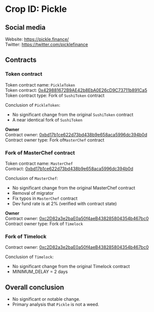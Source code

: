 # Crop ID: Pickle 

## Social media
Website: https://pickle.finance/  
Twitter: https://twitter.com/picklefinance

## Contracts

### Token contract
Token contract name: `PickleToken`  
Token contract: [0x429881672B9AE42b8EbA0E26cD9C73711b891Ca5](https://etherscan.io/address/0x429881672B9AE42b8EbA0E26cD9C73711b891Ca5#code)  
Token contract type: Fork of `SushiToken` contract

Conclusion of `PickleToken`: 
- No significant change from the original `SushiToken` contract
- A near identical fork of `SushiToken`


__Owner__  
Contract owner: [0xbd17b1ce622d73bd438b9e658aca5996dc394b0d](https://etherscan.io/address/0xbd17b1ce622d73bd438b9e658aca5996dc394b0d)  
Contract owner type: Fork of`MasterChef` contract

### Fork of MasterChef contract
Token contract name: `MasterChef`  
Contract: [0xbd17b1ce622d73bd438b9e658aca5996dc394b0d](https://etherscan.io/address/0xbd17b1ce622d73bd438b9e658aca5996dc394b0d)  

Conclusion of `MasterChef`:  
- No significant change from the original MasterChef contract
- Removal of migrator 
- Fix typos in `MasterChef` contract
- Dev fund rate is at 2% (verified with contract state)

__Owner__  
Contract owner: [0xc2D82a3e2baE0a50f4aeB438285804354b467bc0 ](https://etherscan.io/address/0xc2d82a3e2bae0a50f4aeb438285804354b467bc0)  
Contract owner type: Fork of `Timelock` 

### Fork of Timelock
Contract owner: [0xc2D82a3e2baE0a50f4aeB438285804354b467bc0 ](https://etherscan.io/address/0xc2d82a3e2bae0a50f4aeb438285804354b467bc0)  

Conclusion of `Timelock`:  
- No significant change from the original Timelock contract
- MINIMUM_DELAY = 2 days

## Overall conclusion
- No significant or notable change. 
- Primary analysis that `Pickle` is not a weed.
